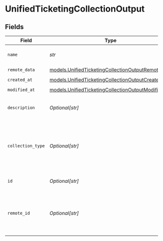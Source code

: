 # UnifiedTicketingCollectionOutput


## Fields

| Field                                                                                                        | Type                                                                                                         | Required                                                                                                     | Description                                                                                                  |
| ------------------------------------------------------------------------------------------------------------ | ------------------------------------------------------------------------------------------------------------ | ------------------------------------------------------------------------------------------------------------ | ------------------------------------------------------------------------------------------------------------ |
| `name`                                                                                                       | *str*                                                                                                        | :heavy_check_mark:                                                                                           | The name of the collection                                                                                   |
| `remote_data`                                                                                                | [models.UnifiedTicketingCollectionOutputRemoteData](../models/unifiedticketingcollectionoutputremotedata.md) | :heavy_check_mark:                                                                                           | N/A                                                                                                          |
| `created_at`                                                                                                 | [models.UnifiedTicketingCollectionOutputCreatedAt](../models/unifiedticketingcollectionoutputcreatedat.md)   | :heavy_check_mark:                                                                                           | N/A                                                                                                          |
| `modified_at`                                                                                                | [models.UnifiedTicketingCollectionOutputModifiedAt](../models/unifiedticketingcollectionoutputmodifiedat.md) | :heavy_check_mark:                                                                                           | N/A                                                                                                          |
| `description`                                                                                                | *Optional[str]*                                                                                              | :heavy_minus_sign:                                                                                           | The description of the collection                                                                            |
| `collection_type`                                                                                            | *Optional[str]*                                                                                              | :heavy_minus_sign:                                                                                           | The type of the collection. Authorized values are either PROJECT or LIST                                     |
| `id`                                                                                                         | *Optional[str]*                                                                                              | :heavy_minus_sign:                                                                                           | The UUID of the collection                                                                                   |
| `remote_id`                                                                                                  | *Optional[str]*                                                                                              | :heavy_minus_sign:                                                                                           | The id of the collection in the context of the 3rd Party                                                     |